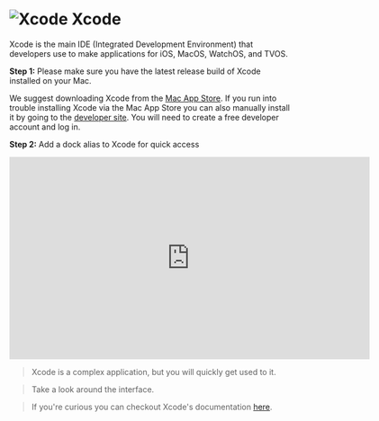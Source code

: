 # ![Xcode](/images/xcode-big.png)  Xcode
Xcode is the main IDE (Integrated Development Environment) that developers use to make applications for iOS, MacOS, WatchOS, and TVOS.

**Step 1:** Please make sure you have the latest release build of Xcode installed on your Mac. 

We suggest downloading Xcode from the [Mac App Store](https://itunes.apple.com/ca/app/xcode/id497799835?mt=12). If you run into trouble installing Xcode via the Mac App Store you can also manually install it by going to the [developer site](https://developer.apple.com/download/). You will need to create a free developer account and log in.

**Step 2:** Add a dock alias to Xcode for quick access 
<iframe width="640" height="360" src="https://www.youtube.com/embed/TzQD_lF5cKI?rel=0" frameborder="0" allowfullscreen></iframe>

> Xcode is a complex application, but you will quickly get used to it. 

>Take a look around the interface. 

> If you're curious you can checkout Xcode's documentation [here](http://help.apple.com/xcode/mac/8.0/).
